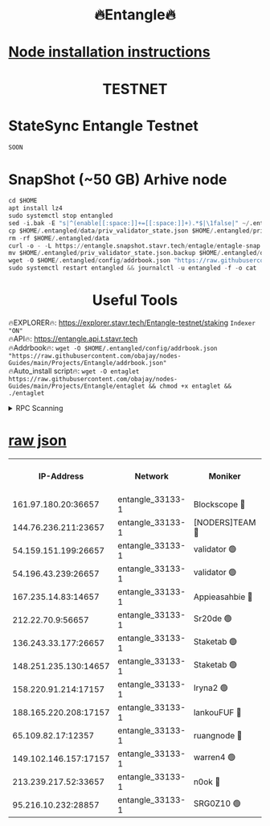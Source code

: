 <h1 align="center"> 🔥Entangle🔥</h1>

[Node installation instructions](https://github.com/obajay/nodes-Guides/tree/main/Projects/Entangle)
=

<h1 align="center"> TESTNET</h1>

# StateSync Entangle Testnet
```python
SOON
```
# SnapShot (~50 GB) Arhive node
```python
cd $HOME
apt install lz4
sudo systemctl stop entangled
sed -i.bak -E "s|^(enable[[:space:]]+=[[:space:]]+).*$|\1false|" ~/.entangled/config/config.toml
cp $HOME/.entangled/data/priv_validator_state.json $HOME/.entangled/priv_validator_state.json.backup
rm -rf $HOME/.entangled/data
curl -o - -L https://entangle.snapshot.stavr.tech/entagle/entagle-snap.tar.lz4 | lz4 -c -d - | tar -x -C $HOME/.entangled --strip-components 2
mv $HOME/.entangled/priv_validator_state.json.backup $HOME/.entangled/data/priv_validator_state.json
wget -O $HOME/.entangled/config/addrbook.json "https://raw.githubusercontent.com/obajay/nodes-Guides/main/Projects/Entangle/addrbook.json"
sudo systemctl restart entangled && journalctl -u entangled -f -o cat
```
 <h1 align="center"> Useful Tools</h1>
 
🔥EXPLORER🔥: https://explorer.stavr.tech/Entangle-testnet/staking        `Indexer "ON"` \
🔥API🔥:      https://entangle.api.t.stavr.tech \
🔥Addrbook🔥: ```wget -O $HOME/.entangled/config/addrbook.json "https://raw.githubusercontent.com/obajay/nodes-Guides/main/Projects/Entangle/addrbook.json"``` \
🔥Auto_install script🔥:  `wget -O entaglet https://raw.githubusercontent.com/obajay/nodes-Guides/main/Projects/Entangle/entaglet && chmod +x entaglet && ./entaglet`


<details>
<summary>RPC Scanning</summary>

<h2 align="center"> We scan nodes in real time every 4 hours. And we provide the final result of RPC endpoints.
We cannot influence the operation of these nodes in any way. </h2>


```python
If Voting Power is higher than 0 --> then the Node is a validator of the network and may be subject to attack and be a potential threat to the chain.
```
```python
We marked such validators with a red symbol
```

</details>

[raw json](https://rpc-check.entangt.stavr.tech/entangt/rpc-entangt-result.json)
=


<table><tr><th>IP-Address</th><th>Network</th><th>Moniker</th><th>Latest Block Height</th><th>Earliest Block Height</th><th>Catching Up</th><th>Voting Power</th><th>Scan Time</th></tr><tr><td>161.97.180.20:36657</td><td>entangle_33133-1</td><td>Blockscope 🔴</td><td>933995</td><td>1</td><td>False</td><td>145496446037095</td><td>2023-12-04T20:54:16.187441886UTC</td></tr><tr><td>144.76.236.211:23657</td><td>entangle_33133-1</td><td>[NODERS]TEAM 🔴</td><td>933997</td><td>1</td><td>False</td><td>47049700500000000</td><td>2023-12-04T20:54:28.065769754UTC</td></tr><tr><td>54.159.151.199:26657</td><td>entangle_33133-1</td><td>validator 🟢</td><td>933998</td><td>1</td><td>False</td><td>0</td><td>2023-12-04T20:54:35.556451339UTC</td></tr><tr><td>54.196.43.239:26657</td><td>entangle_33133-1</td><td>validator 🟢</td><td>933998</td><td>1</td><td>False</td><td>0</td><td>2023-12-04T20:54:36.248730024UTC</td></tr><tr><td>167.235.14.83:14657</td><td>entangle_33133-1</td><td>Appieasahbie 🔴</td><td>933998</td><td>531401</td><td>False</td><td>44568809900999996</td><td>2023-12-04T20:54:39.005432503UTC</td></tr><tr><td>212.22.70.9:56657</td><td>entangle_33133-1</td><td>Sr20de 🟢</td><td>933995</td><td>620601</td><td>False</td><td>0</td><td>2023-12-04T20:54:15.491191654UTC</td></tr><tr><td>136.243.33.177:26657</td><td>entangle_33133-1</td><td>Staketab 🟢</td><td>933997</td><td>660001</td><td>False</td><td>0</td><td>2023-12-04T20:54:30.368038737UTC</td></tr><tr><td>148.251.235.130:14657</td><td>entangle_33133-1</td><td>Staketab 🟢</td><td>933995</td><td>660801</td><td>False</td><td>0</td><td>2023-12-04T20:54:15.757269732UTC</td></tr><tr><td>158.220.91.214:17157</td><td>entangle_33133-1</td><td>Iryna2 🟢</td><td>933998</td><td>704001</td><td>False</td><td>0</td><td>2023-12-04T20:54:36.658357184UTC</td></tr><tr><td>188.165.220.208:17157</td><td>entangle_33133-1</td><td>lankouFUF 🔴</td><td>933995</td><td>725001</td><td>False</td><td>191899900000002</td><td>2023-12-04T20:54:21.109152781UTC</td></tr><tr><td>65.109.82.17:12357</td><td>entangle_33133-1</td><td>ruangnode 🔴</td><td>933995</td><td>806001</td><td>False</td><td>163471482790726</td><td>2023-12-04T20:54:16.658568295UTC</td></tr><tr><td>149.102.146.157:17157</td><td>entangle_33133-1</td><td>warren4 🟢</td><td>933997</td><td>822001</td><td>False</td><td>0</td><td>2023-12-04T20:54:27.757922964UTC</td></tr><tr><td>213.239.217.52:33657</td><td>entangle_33133-1</td><td>n0ok 🔴</td><td>933998</td><td>833998</td><td>False</td><td>46574292273662988</td><td>2023-12-04T20:54:34.789923726UTC</td></tr><tr><td>95.216.10.232:28857</td><td>entangle_33133-1</td><td>SRG0Z10 🟢</td><td>933995</td><td>842001</td><td>False</td><td>0</td><td>2023-12-04T20:54:15.037182494UTC</td></tr></table>
